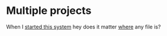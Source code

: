 # Multiple projects

When I [started this system](https://github.com/jen729w/johnnydecimal-2020-play/tree/be96be95ee659a566becc8c4d24e0a167523a887/johnny.decimal/origin_story.md) hey does it matter [where](brain_dump.md) any file is?

